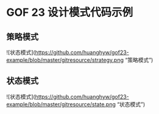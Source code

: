 # GOF 23 设计模式代码示例

## 策略模式
![状态模式](https://github.com/huanghyw/gof23-example/blob/master/gitresource/strategy.png “策略模式”)

## 状态模式
![状态模式](https://github.com/huanghyw/gof23-example/blob/master/gitresource/state.png “状态模式”)
